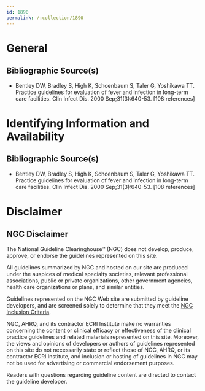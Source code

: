 ```yaml
---
id: 1890
permalink: /:collection/1890
---
```


# General

## Bibliographic Source(s)

- Bentley DW, Bradley S, High K, Schoenbaum S, Taler G, Yoshikawa TT. Practice guidelines for evaluation of fever and infection in long-term care facilities. Clin Infect Dis. 2000 Sep;31(3):640-53. [108 references]

# Identifying Information and Availability

## Bibliographic Source(s)

- Bentley DW, Bradley S, High K, Schoenbaum S, Taler G, Yoshikawa TT. Practice guidelines for evaluation of fever and infection in long-term care facilities. Clin Infect Dis. 2000 Sep;31(3):640-53. [108 references]

# Disclaimer

## NGC Disclaimer

The National Guideline Clearinghouse™ (NGC) does not develop, produce, approve, or endorse the guidelines represented on this site.

All guidelines summarized by NGC and hosted on our site are produced under the auspices of medical specialty societies, relevant professional associations, public or private organizations, other government agencies, health care organizations or plans, and similar entities.

Guidelines represented on the NGC Web site are submitted by guideline developers, and are screened solely to determine that they meet the [NGC Inclusion Criteria](/help-and-about/summaries/inclusion-criteria).

NGC, AHRQ, and its contractor ECRI Institute make no warranties concerning the content or clinical efficacy or effectiveness of the clinical practice guidelines and related materials represented on this site. Moreover, the views and opinions of developers or authors of guidelines represented on this site do not necessarily state or reflect those of NGC, AHRQ, or its contractor ECRI Institute, and inclusion or hosting of guidelines in NGC may not be used for advertising or commercial endorsement purposes.

Readers with questions regarding guideline content are directed to contact the guideline developer.

